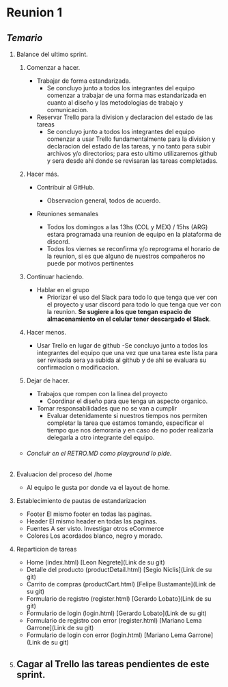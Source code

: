 # **Reunion 1**
## *Temario*

1. Balance del ultimo sprint.

    1. Comenzar a hacer.       
        - Trabajar de forma estandarizada.  
            - Se concluyo junto a todos los integrantes del equipo comenzar a trabajar de una forma mas estandarizada en cuanto al diseño y las metodologias de trabajo y comunicacion.
        - Reservar Trello para la division y declaracion del estado de las tareas
            - Se concluyo junto a todos los integrantes del equipo comenzar a usar Trello fundamentalmente para la division y declaracion del estado de las tareas, y no tanto para subir archivos y/o directorios; para esto ultimo utilizaremos github y sera desde ahi donde se revisaran las tareas completadas.

    2. Hacer más.              
        - Contribuir al GitHub.
            - Observacion general, todos de acuerdo.
        
        - Reuniones semanales 
            - Todos los domingos a las 13hs (COL y MEX) / 15hs (ARG) estara programada una reunion de equipo en la plataforma de discord.
            - Todos los viernes se reconfirma y/o reprograma el horario de la reunion, si es que alguno de nuestros compañeros no puede por motivos pertinentes

    3. Continuar haciendo.     
        - Hablar en el grupo 
            - Priorizar el uso del Slack para todo lo que tenga que ver con el proyecto y usar discord para todo lo que tenga que ver con la reunion. **Se sugiere a los que tengan espacio de almacenamiento en el celular tener descargado el Slack**.

    4. Hacer menos.            
        - Usar Trello en lugar de github
            -Se concluyo junto a todos los integrantes del equipo que una vez que una tarea este lista para ser revisada sera ya subida al github y de ahi se evaluara su confirmacion o modificacion. 
        
    5. Dejar de hacer. 
        - Trabajos que rompen con la linea del proyecto
            - Coordinar el diseño para que tenga un aspecto organico. 
        - Tomar responsabilidades que no se van a cumplir
            - Evaluar detenidamente si nuestros tiempos nos permiten completar la tarea que estamos tomando, especificar el tiempo que nos demoraria y en caso de no poder realizarla delegarla a otro integrante del equipo. 

    - ###### Concluir en el RETRO.MD como playground lo pide.        

2. Evaluacion del proceso del /home
    - Al equipo le gusta por donde va el layout de home.

3. Establecimiento de pautas de estandarizacion
    - Footer
    El mismo footer en todas las paginas.
    - Header
    El mismo header en todas las paginas.
    - Fuentes
    A ser visto. Investigar otros eCommerce
    - Colores
    Los acordados blanco, negro y morado.

4. Reparticion de tareas
    - Home (index.html) [Leon Negrete](Link de su git)
    - Detalle del producto (productDetail.html) [Segio Niclis](Link de su git)
    - Carrito de compras (productCart.html) [Felipe Bustamante](Link de su git)
    - Formulario de registro (register.html) [Gerardo Lobato](Link de su git)
    - Formulario de login (login.html) [Gerardo Lobato](Link de su git)
    - Formulario de registro con error (register.html) [Mariano Lema Garrone](Link de su git)
    - Formulario de login con error (login.html) [Mariano Lema Garrone](Link de su git)

5. Cagar al Trello las tareas pendientes de este sprint.
    - 

